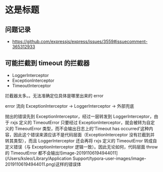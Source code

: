 # 这是标题

## 问题记录

- https://github.com/expressjs/express/issues/3559#issuecomment-365312933

## 可能拦截到 timeout 的拦截器

- LoggerInterceptor
- ExceptionInterceptor
- TimeoutInterceptor

拦截器太多。。无法准确定位具体是哪里出来的 error

error 流向 ExceptionInterceptor -> LoggerInterceptor -> 外部兜底

抛出的错误先到 ExceptionInterceptor，经过一层转发到 LoggerInterceptor，由于 rxjs 定义的 TimeoutError 只要经过 ExceptionInterceptor，就会被转为自定义的 TimeoutError 类型，而不会输出日志上的'Timeout has occurred'这种内容，因此这个错误来源应该不是代码层面（ExceptionInterceptor 没有拦截到并转其类型），而且 LoggerInterceptor 还会再将 rxjs 定义的 TimeoutError 转成自定义错误（与 ExceptionInterceptor 逻辑一致）。因此无论如何，代码层面 throw 的 TimeoutError 都不会输出![image-20191106194944011](/Users/ksleo/Library/Application Support/typora-user-images/image-20191106194944011.png)这样的错误体

```js
```
